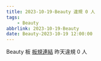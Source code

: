 ```yaml
---
title: 2023-10-19-Beauty 違規 0 人
tags:
    - Beauty
abbrlink: 2023-10-19-Beauty
date: Beauty-2023-10-19 12:00:00
---
```

Beauty 板 [板規連結](https://www.ptt.cc/bbs/Beauty/M.1630069980.A.84B.html)
昨天違規 0 人
